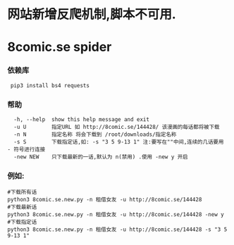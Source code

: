 # 网站新增反爬机制,脚本不可用.

# 8comic.se spider

### 依赖库
```shell
 pip3 install bs4 requests
```

### 帮助

```shell
  -h, --help  show this help message and exit
  -u U        指定URL 如 http://8comic.se/144428/ 该漫画的每话都将被下载
  -n N        指定名称 将会下载到 /root/downloads/指定名称
  -s S        下载指定话,如: -s "3 5 9-13 1" 注:要写在""中间,连续的几话要用 - 符号进行连接
  -new NEW    只下载最新的一话,默认为 n(禁用) .使用 -new y 开启
```

### 例如:
```shell
#下载所有话
python3 8comic.se.new.py -n 租借女友 -u http://8comic.se/144428
#下载最新话
python3 8comic.se.new.py -n 租借女友 -u http://8comic.se/144428 -new y
#下载指定话
python3 8comic.se.new.py -n 租借女友 -u http://8comic.se/144428 -s "3 5 9-13 1"
```
